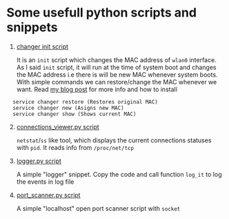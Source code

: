 # Some usefull python scripts and snippets
1. [changer init script](https://github.com/veerendra2/python-scripts/blob/master/scripts/changer)

    It is an `init` script which changes the MAC address of `wlan0` interface. As I said `init` script, it will run at the time of        system boot and changes the MAC address i.e there is will be new MAC whenever system boots. With simple commands we can restore/change the MAC whenever we want. Read [my blog post](https://networkhop.wordpress.com/2017/03/26/mac-address-scrambling-in-linux/) for more info and how to install
```
  service changer restore (Restores original MAC)
  service changer new (Asigns new MAC)
  service changer show (Shows current MAC)
```

2. [connections_viewer.py script](https://github.com/veerendra2/python-scripts/blob/master/scripts/connections_viewer.py)

    `netstat`/`ss` like tool, which displays the current connections statuses with `pid`. It reads info from `/proc/net/tcp`
    
3. [logger.py script](https://github.com/veerendra2/python-scripts/blob/master/scripts/logger.py)
    
    A simple "logger" snippet. Copy the code and call function `log_it` to log the events in log file

4. [port_scanner.py script](https://github.com/veerendra2/python-scripts/blob/master/scripts/port_scanner.py)

    A simple "localhost" open port scanner script with `socket`
